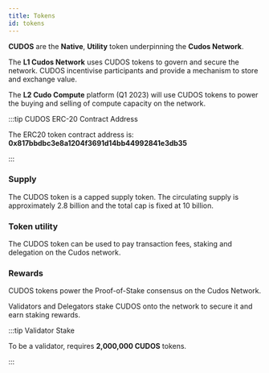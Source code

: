 ```yaml
---
title: Tokens 
id: tokens
---
```


**CUDOS** are the **Native**, **Utility** token underpinning the **Cudos Network**. 

The **L1 Cudos Network** uses CUDOS tokens to govern and secure the network. CUDOS incentivise participants and provide a mechanism to store and exchange value.

The **L2 Cudo Compute** platform (Q1 2023) will use CUDOS tokens to power the buying and selling of compute capacity on the network.

:::tip CUDOS ERC-20 Contract Address

The ERC20 token contract address is:
**0x817bbdbc3e8a1204f3691d14bb44992841e3db35**

:::

### Supply

The CUDOS token is a capped supply token. The circulating supply is approximately 2.8 billion and the total cap is fixed at 10 billion.

### Token utility

The CUDOS token can be used to pay transaction fees, staking and delegation on the Cudos network. 

### Rewards

CUDOS tokens power the Proof-of-Stake consensus on the Cudos Network.

Validators and Delegators stake CUDOS onto the network to secure it and earn staking rewards.

:::tip Validator Stake

To be a validator, requires **2,000,000 CUDOS** tokens.

:::






